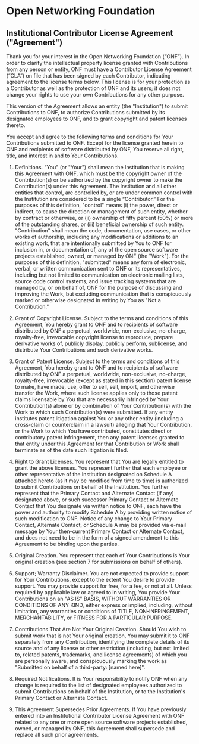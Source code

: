 # Open Networking Foundation

## Institutional Contributor License Agreement ("Agreement")

Thank you for your interest in the Open Networking Foundation (“ONF”). In order
to clarify the intellectual property license granted with Contributions from any
person or entity, ONF must have a Contributor License Agreement (“CLA”) on file
that has been signed by each Contributor, indicating agreement to the license
terms below. This license is for your protection as a Contributor as well as the
protection of ONF and its users; it does not change your rights to use your own
Contributions for any other purpose.

This version of the Agreement allows an entity (the "Institution") to submit
Contributions to ONF, to authorize Contributions submitted by its designated
employees to ONF, and to grant copyright and patent licenses thereto.

You accept and agree to the following terms and conditions for Your
Contributions submitted to ONF. Except for the license granted herein to ONF and
recipients of software distributed by ONF, You reserve all right, title, and
interest in and to Your Contributions.

1. Definitions. "You" (or "Your") shall mean the Institution that is making this
Agreement with ONF, which must be the copyright owner of the Contribution(s) or
be authorized by the copyright owner to make the Contribution(s) under this
Agreement. The Institution and all other entities that control, are controlled
by, or are under common control with the Institution are considered to be a
single “Contributor.” For the purposes of this definition, "control" means (i)
the power, direct or indirect, to cause the direction or management of such
entity, whether by contract or otherwise, or (ii) ownership of fifty percent
(50%) or more of the outstanding shares, or (iii) beneficial ownership of such
entity. "Contribution" shall mean the code, documentation, use cases, or other
works of authorship, including any modifications or additions to an existing
work, that are intentionally submitted by You to ONF for inclusion in, or
documentation of, any of the open source software projects established, owned,
or managed by ONF (the "Work"). For the purposes of this definition, "submitted"
means any form of electronic, verbal, or written communication sent to ONF or
its representatives, including but not limited to communication on electronic
mailing lists, source code control systems, and issue tracking systems that are
managed by, or on behalf of, ONF for the purpose of discussing and improving the
Work, but excluding communication that is conspicuously marked or otherwise
designated in writing by You as "Not a Contribution."

2. Grant of Copyright License. Subject to the terms and conditions of this
Agreement, You hereby grant to ONF and to recipients of software distributed by
ONF a perpetual, worldwide, non-exclusive, no-charge, royalty-free, irrevocable
copyright license to reproduce, prepare derivative works of, publicly display,
publicly perform, sublicense, and distribute Your Contributions and such
derivative works.

3. Grant of Patent License. Subject to the terms and conditions of this
Agreement, You hereby grant to ONF and to recipients of software distributed by
ONF a perpetual, worldwide, non-exclusive, no-charge, royalty-free, irrevocable
(except as stated in this section) patent license to make, have made, use, offer
to sell, sell, import, and otherwise transfer the Work, where such license
applies only to those patent claims licensable by You that are necessarily
infringed by Your Contribution(s) alone or by combination of Your
Contribution(s) with the Work to which such Contribution(s) were submitted. If
any entity institutes patent litigation against You or any other entity
(including a cross-claim or counterclaim in a lawsuit) alleging that Your
Contribution, or the Work to which You have contributed, constitutes direct or
contributory patent infringement, then any patent licenses granted to that
entity under this Agreement for that Contribution or Work shall terminate as of
the date such litigation is filed.

4. Right to Grant Licenses. You represent that You are legally entitled to grant
the above licenses. You represent further that each employee or other
representative of the Institution designated on Schedule A attached hereto (as
it may be modified from time to time) is authorized to submit Contributions on
behalf of the Institution. You further represent that the Primary Contact and
Alternate Contact (if any) designated above, or such successor Primary Contact
or Alternate Contact that You designate via written notice to ONF, each have the
power and authority to modify Schedule A by providing written notice of such
modification to ONF. Notice of any change to Your Primary Contact, Alternate
Contact, or Schedule A may be provided via e-mail message by Your then-current
Primary Contact or Alternate Contact, and does not need to be in the form of a
signed amendment to this Agreement to be binding upon the parties.

5. Original Creation. You represent that each of Your Contributions is Your
original creation (see section 7 for submissions on behalf of others).

6. Support; Warranty Disclaimer. You are not expected to provide support for
Your Contributions, except to the extent You desire to provide support. You may
provide support for free, for a fee, or not at all. Unless required by
applicable law or agreed to in writing, You provide Your Contributions on an "AS
IS" BASIS, WITHOUT WARRANTIES OR CONDITIONS OF ANY KIND, either express or
implied, including, without limitation, any warranties or conditions of TITLE,
NON-INFRINGEMENT, MERCHANTABILITY, or FITNESS FOR A PARTICULAR PURPOSE.

7. Contributions That Are Not Your Original Creation. Should You wish to submit
work that is not Your original creation, You may submit it to ONF separately
from any Contribution, identifying the complete details of its source and of any
license or other restriction (including, but not limited to, related patents,
trademarks, and license agreements) of which you are personally aware, and
conspicuously marking the work as "Submitted on behalf of a third-party:
&#91;named here&#93;".

8. Required Notifications. It is Your responsibility to notify ONF when any
change is required to the list of designated employees authorized to submit
Contributions on behalf of the Institution, or to the Institution's Primary
Contact or Alternate Contact.

9. This Agreement Supersedes Prior Agreements. If You have previously entered
into an Institutional Contributor License Agreement with ONF related to any one
or more open source software projects established, owned, or managed by ONF,
this Agreement shall supersede and replace all such prior agreements.
